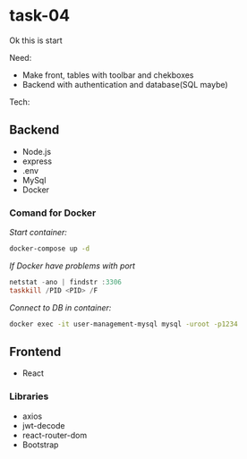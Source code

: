 # task-04

Ok this is start

Need:

- Make front, tables with toolbar and chekboxes
- Backend with authentication and database(SQL maybe)

Tech:

## Backend

- Node.js
- express
- .env
- MySql
- Docker

### Comand for Docker

_Start container:_

```bash
docker-compose up -d
```

_If Docker have problems with port_

```PowerShell
netstat -ano | findstr :3306
taskkill /PID <PID> /F
```

_Connect to DB in container:_

```bash
docker exec -it user-management-mysql mysql -uroot -p1234
```

## Frontend

- React

### Libraries

- axios
- jwt-decode
- react-router-dom
- Bootstrap
